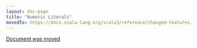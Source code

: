 ```yaml
---
layout: doc-page
title: "Numeric Literals"
movedTo: https://docs.scala-lang.org/scala3/reference/changed-features/numeric-literals.html
---
```


[Document was moved](../experimental/numeric-literals.md)
